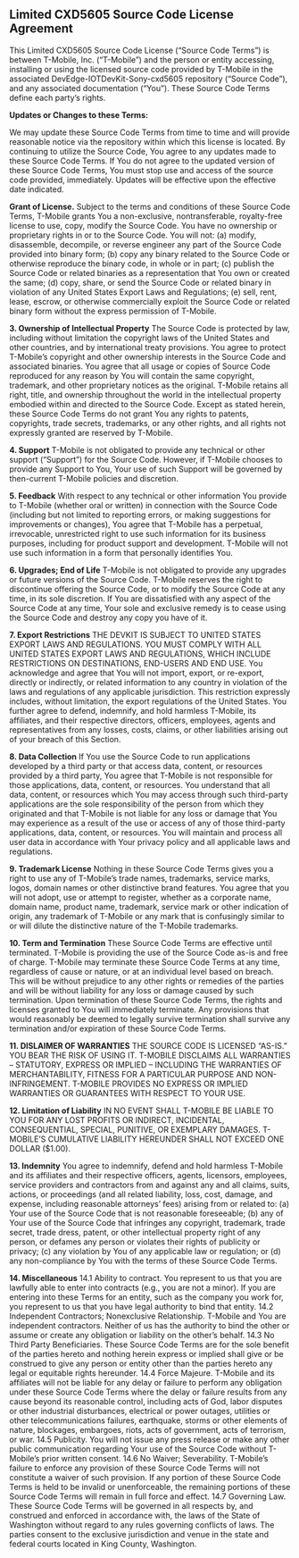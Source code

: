 ## Limited CXD5605 Source Code License Agreement

This Limited CXD5605 Source Code License (“Source Code Terms”) is between T-Mobile, Inc. (“T-Mobile”) and the person or entity accessing, installing or using the licensed source code provided by T-Mobile in the associated DevEdge-IOTDevKit-Sony-cxd5605 repository (“Source Code”), and any associated documentation (“You”). These Source Code Terms define each party’s rights.

**Updates or Changes to these Terms:**

We may update these Source Code Terms from time to time and will provide reasonable notice via the repository within which this license is located.  By continuing to utilize the Source Code, You agree to any updates made to these Source Code Terms. If You do not agree to the updated version of these Source Code Terms, You must stop use and access of the source code provided, immediately.  Updates will be effective upon the effective date indicated. 

**Grant of License.** Subject to the terms and conditions of these Source Code Terms, T-Mobile grants You a non-exclusive, nontransferable, royalty-free license to use, copy, modify the Source Code. You have no ownership or proprietary rights in or to the Source Code. You will not: (a) modify, disassemble, decompile, or reverse engineer any part of the Source Code provided into binary form; (b) copy any binary related to the Source Code or otherwise reproduce the binary code, in whole or in part; (c) publish the Source Code or related binaries as a representation that You own or created the same; (d) copy, share, or send the Source Code or related binary in violation of any United States Export Laws and Regulations; (e) sell, rent, lease, escrow, or otherwise commercially exploit the Source Code or related binary form without the express permission of T-Mobile. 

**3. Ownership of Intellectual Property**
The Source Code is protected by law, including without limitation the copyright laws of the United States and other countries, and by international treaty provisions. You agree to protect T-Mobile’s copyright and other ownership interests in the Source Code and associated binaries. You agree that all usage or copies of Source Code reproduced for any reason by You will contain the same copyright, trademark, and other proprietary notices as the original. T-Mobile retains all right, title, and ownership throughout the world in the intellectual property embodied within and directed to the Source Code. Except as stated herein, these Source Code Terms do not grant You any rights to patents, copyrights, trade secrets, trademarks, or any other rights, and all rights not expressly granted are reserved by T-Mobile.

**4. Support**
T-Mobile is not obligated to provide any technical or other support (“Support”) for the Source Code. However, if T-Mobile chooses to provide any Support to You, Your use of such Support will be governed by then-current T-Mobile policies and discretion.

**5. Feedback**
With respect to any technical or other information You provide to T-Mobile (whether oral or written) in connection with the Source Code (including but not limited to reporting errors, or making suggestions for improvements or changes), You agree that T-Mobile has a perpetual, irrevocable, unrestricted right to use such information for its business purposes, including for product support and development. T-Mobile will not use such information in a form that personally identifies You.

**6. Upgrades; End of Life**
T-Mobile is not obligated to provide any upgrades or future versions of the Source Code. T-Mobile reserves the right to discontinue offering the Source Code, or to modify the Source Code at any time, in its sole discretion. If You are dissatisfied with any aspect of the Source Code at any time, Your sole and exclusive remedy is to cease using the Source Code and destroy any copy you have of it.

**7. Export Restrictions**
THE DEVKIT IS SUBJECT TO UNITED STATES EXPORT LAWS AND REGULATIONS. YOU MUST COMPLY WITH ALL UNITED STATES EXPORT LAWS AND REGULATIONS, WHICH INCLUDE RESTRICTIONS ON DESTINATIONS, END-USERS AND END USE. You acknowledge and agree that You will not import, export, or re-export, directly or indirectly,  or related information to any country in violation of the laws and regulations of any applicable jurisdiction. This restriction expressly includes, without limitation, the export regulations of the United States. You further agree to defend, indemnify, and hold harmless T-Mobile, its affiliates, and their respective directors, officers, employees, agents and representatives from any losses, costs, claims, or other liabilities arising out of your breach of this Section.

**8. Data Collection**
If You use the Source Code to run applications developed by a third party or that access data, content, or resources provided by a third party, You agree that T-Mobile is not responsible for those applications, data, content, or resources. You understand that all data, content, or resources which You may access through such third-party applications are the sole responsibility of the person from which they originated and that T-Mobile is not liable for any loss or damage that You may experience as a result of the use or access of any of those third-party applications, data, content, or resources. You will maintain and process all user data in accordance with Your privacy policy and all applicable laws and regulations. 

**9. Trademark License**
Nothing in these Source Code Terms gives you a right to use any of T-Mobile’s trade names, trademarks, service marks, logos, domain names or other distinctive brand features. You agree that you will not adopt, use or attempt to register, whether as a corporate name, domain name, product name, trademark, service mark or other indication of origin, any trademark of T-Mobile or any mark that is confusingly similar to or will dilute the distinctive nature of the T-Mobile trademarks. 

**10. Term and Termination**
These Source Code Terms are effective until terminated. T-Mobile is providing the use of the Source Code as-is and free of charge. T-Mobile may terminate these Source Code Terms at any time, regardless of cause or nature, or at an individual level based on breach. This will be without prejudice to any other rights or remedies of the parties and will be without liability for any loss or damage caused by such termination. Upon termination of these Source Code Terms, the rights and licenses granted to You will immediately terminate. Any provisions that would reasonably be deemed to legally survive termination shall survive any termination and/or expiration of these Source Code Terms.

**11. DISLAIMER OF WARRANTIES**
THE SOURCE CODE IS LICENSED “AS-IS.” YOU BEAR THE RISK OF USING IT. T-MOBILE DISCLAIMS ALL WARRANTIES – STATUTORY, EXPRESS OR IMPLIED – INCLUDING THE WARRANTIES OF MERCHANTABILITY, FITNESS FOR A PARTICULAR PURPOSE AND NON-INFRINGEMENT. T-MOBILE PROVIDES NO EXPRESS OR IMPLIED WARRANTIES OR GUARANTEES WITH RESPECT TO YOUR USE. 

**12. Limitation of Liability**
IN NO EVENT SHALL T-MOBILE BE LIABLE TO YOU FOR ANY LOST PROFITS OR INDIRECT, INCIDENTAL, CONSEQUENTIAL, SPECIAL, PUNITIVE, OR EXEMPLARY DAMAGES. T-MOBILE’S CUMULATIVE LIABILITY HEREUNDER SHALL NOT EXCEED ONE DOLLAR ($1.00).

**13. Indemnity**
You agree to indemnify, defend and hold harmless T-Mobile and its affiliates and their respective officers, agents, licensors, employees, service providers and contractors from and against any and all claims, suits, actions, or proceedings (and all related liability, loss, cost, damage, and expense, including reasonable attorneys’ fees) arising from or related to: (a) Your use of the Source Code that is not reasonable foreseeable; (b) any of Your use of the Source Code that infringes any copyright, trademark, trade secret, trade dress, patent, or other intellectual property right of any person, or defames any person or violates their rights of publicity or privacy; (c) any violation by You of any applicable law or regulation; or (d) any non-compliance by You with the terms of these Source Code Terms.

**14. Miscellaneous**
14.1	Ability to contract. You represent to us that you are lawfully able to enter into contracts (e.g., you are not a minor). If you are entering into these Terms for an entity, such as the company you work for, you represent to us that you have legal authority to bind that entity.
14.2	Independent Contractors; Nonexclusive Relationship.  T-Mobile and You are independent contractors. Neither of us has the authority to bind the other or assume or create any obligation or liability on the other’s behalf.
14.3	No Third Party Beneficiaries. These Source Code Terms are for the sole benefit of the parties hereto and nothing herein express or implied shall give or be construed to give any person or entity other than the parties hereto any legal or equitable rights hereunder.
14.4	Force Majeure. T-Mobile and its affiliates will not be liable for any delay or failure to perform any obligation under these Source Code Terms where the delay or failure results from any cause beyond its reasonable control, including acts of God, labor disputes or other industrial disturbances, electrical or power outages, utilities or other telecommunications failures, earthquake, storms or other elements of nature, blockages, embargoes, riots, acts of government, acts of terrorism, or war.
14.5	Publicity. You will not issue any press release or make any other public communication regarding Your use of the Source Code without T-Mobile’s prior written consent. 
14.6	No Waiver; Severability. T-Mobile’s failure to enforce any provision of these Source Code Terms will not constitute a waiver of such provision. If any portion of these Source Code Terms is held to be invalid or unenforceable, the remaining portions of these Source Code Terms will remain in full force and effect.
14.7	Governing Law. These Source Code Terms will be governed in all respects by, and construed and enforced in accordance with, the laws of the State of Washington without regard to any rules governing conflicts of laws. The parties consent to the exclusive jurisdiction and venue in the state and federal courts located in King County, Washington. 

